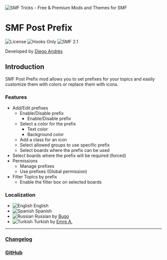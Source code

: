 ![SMF Tricks - Free & Premium Mods and Themes for SMF](https://smftricks.com/logos/logo.png)

# SMF Post Prefix
![License](https://img.shields.io/badge/License-MPL%202.0-248049) ![Hooks Only](https://img.shields.io/badge/Hooks%20Only-Yes-6041a3) ![SMF 2.1](https://img.shields.io/badge/SMF-2.1-3f73a0)

Developed by [Diego Andrés](https://github.com/DiegoAndresCortes)

## Introduction
SMF Post Prefix mod allows you to set prefixes for your topics and easily customize them with colors or replace them with icons.

### Features
- Add/Edit prefixes
  - Enable/Disable prefix
    - Enable/Disable prefix
  - Select a color for the prefix
    - Text color
    - Background color
  - Add a class for an icon
  - Select allowed groups to use specific prefix
  - Select boards where the prefix can be used
- Select boards where the prefix will be required (forced)
- Permissions
  - Manage prefixes
  - Use prefixes (Global permission)
- Filter Topics by prefix
  - Enable the filter box on selected boards

### Localization
- ![English](https://www.simplemachines.org/site_images/lang/english.gif) English
- ![Spanish](https://www.simplemachines.org/site_images/lang/spanish_es.gif) Spanish
- ![Russian](https://www.simplemachines.org/site_images/lang/russian.gif) Russian by [Bugo](https://www.simplemachines.org/community/index.php?action=profile;u=229017)
- ![Turkish](https://www.simplemachines.org/site_images/lang/russian.gif) Turkish by [Emre A.](https://www.simplemachines.org/community/index.php?action=profile;u=92172)
---
### [Changelog](https://github.com/SMFTricks/SMF-Post-Prefix/blob/master/CHANGELOG.md)
### [GitHub](https://github.com/SMFTricks/SMF-Post-Prefix)